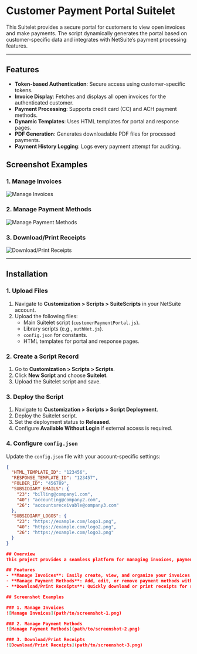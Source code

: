 # Customer Payment Portal Suitelet

This Suitelet provides a secure portal for customers to view open invoices and make payments. The script dynamically generates the portal based on customer-specific data and integrates with NetSuite’s payment processing features.

---

## **Features**

- **Token-based Authentication**: Secure access using customer-specific tokens.
- **Invoice Display**: Fetches and displays all open invoices for the authenticated customer.
- **Payment Processing**: Supports credit card (CC) and ACH payment methods.
- **Dynamic Templates**: Uses HTML templates for portal and response pages.
- **PDF Generation**: Generates downloadable PDF files for processed payments.
- **Payment History Logging**: Logs every payment attempt for auditing.

## Screenshot Examples

### 1. Manage Invoices
![Manage Invoices](https://imgur.com/a/6WuxMec)

### 2. Manage Payment Methods
![Manage Payment Methods](https://imgur.com/a/dWRbzoZ)

### 3. Download/Print Receipts
![Download/Print Receipts](https://imgur.com/a/Owwbrsn)

---

## **Installation**

### **1. Upload Files**
1. Navigate to **Customization > Scripts > SuiteScripts** in your NetSuite account.
2. Upload the following files:
   - Main Suitelet script (`customerPaymentPortal.js`).
   - Library scripts (e.g., `authNet.js`).
   - `config.json` for constants.
   - HTML templates for portal and response pages.

### **2. Create a Script Record**
1. Go to **Customization > Scripts > Scripts**.
2. Click **New Script** and choose **Suitelet**.
3. Upload the Suitelet script and save.

### **3. Deploy the Script**
1. Navigate to **Customization > Scripts > Script Deployment**.
2. Deploy the Suitelet script.
3. Set the deployment status to **Released**.
4. Configure **Available Without Login** if external access is required.

### **4. Configure `config.json`**
Update the `config.json` file with your account-specific settings:
```json
{
  "HTML_TEMPLATE_ID": "123456",
  "RESPONSE_TEMPLATE_ID": "123457",
  "FOLDER_ID": "456789",
  "SUBSIDIARY_EMAILS": {
    "23": "billing@company1.com",
    "40": "accounting@company2.com",
    "26": "accountsreceivable@company3.com"
  },
  "SUBSIDIARY_LOGOS": {
    "23": "https://example.com/logo1.png",
    "40": "https://example.com/logo2.png",
    "26": "https://example.com/logo3.png"
  }
}

## Overview
This project provides a seamless platform for managing invoices, payment methods, and receipts. It is designed to improve efficiency and simplify financial processes.

## Features
- **Manage Invoices**: Easily create, view, and organize your invoices.
- **Manage Payment Methods**: Add, edit, or remove payment methods with a simple interface.
- **Download/Print Receipts**: Quickly download or print receipts for record-keeping.

## Screenshot Examples

### 1. Manage Invoices
![Manage Invoices](path/to/screenshot-1.png)

### 2. Manage Payment Methods
![Manage Payment Methods](path/to/screenshot-2.png)

### 3. Download/Print Receipts
![Download/Print Receipts](path/to/screenshot-3.png)